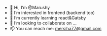 - 👋 Hi, I’m @Marushy
- 👀 I’m interested in frontend (backend too)
- 🌱 I’m currently learning react&Gatsby
- 💞️ I’m looking to collaborate on ...
- 📫 You can reach me: mersiha77@gmail.com

<!---
Marushy/Marushy is a ✨ special ✨ repository because its `README.md` (this file) appears on your GitHub profile.
You can click the Preview link to take a look at your changes.
--->
